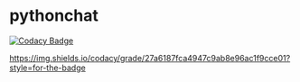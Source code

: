 # pythonchat

[![Codacy Badge](https://api.codacy.com/project/badge/Grade/27a6187fca4947c9ab8e96ac1f9cce01)](https://www.codacy.com?utm_source=github.com&amp;utm_medium=referral&amp;utm_content=stefanelul2000/pythonchat&amp;utm_campaign=Badge_Grade)



https://img.shields.io/codacy/grade/27a6187fca4947c9ab8e96ac1f9cce01?style=for-the-badge